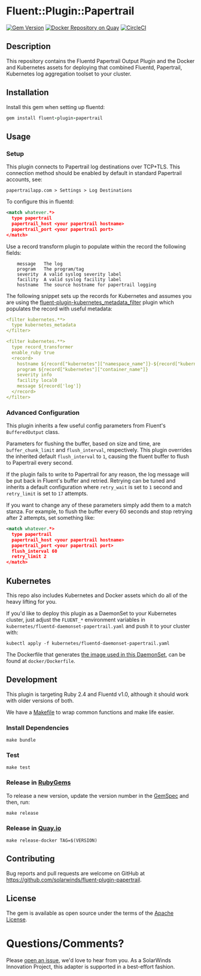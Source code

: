 # Fluent::Plugin::Papertrail

[![Gem Version](https://badge.fury.io/rb/fluent-plugin-papertrail.svg)](https://badge.fury.io/rb/fluent-plugin-papertrail) [![Docker Repository on Quay](https://quay.io/repository/solarwinds/fluentd-kubernetes/status "Docker Repository on Quay")](https://quay.io/repository/solarwinds/fluentd-kubernetes) [![CircleCI](https://circleci.com/gh/solarwinds/fluent-plugin-papertrail/tree/master.svg?style=shield)](https://circleci.com/gh/solarwinds/fluent-plugin-papertrail/tree/master)

## Description

This repository contains the Fluentd Papertrail Output Plugin and the Docker and Kubernetes assets for deploying that combined Fluentd, Papertrail, Kubernetes log aggregation toolset to your cluster.

## Installation

Install this gem when setting up fluentd:
```ruby
gem install fluent-plugin-papertrail
```

## Usage

### Setup

This plugin connects to Papertrail log destinations over TCP+TLS. This connection method should be enabled by default in standard Papertrail accounts, see:
```
papertrailapp.com > Settings > Log Destinations
```

To configure this in fluentd:
```xml
<match whatever.*>
  type papertrail
  papertrail_host <your papertrail hostname>
  papertrail_port <your papertrail port>
</match>
```

Use a record transform plugin to populate within the record the following fields:
```
    message   The log
    program   The program/tag
    severity  A valid syslog severity label
    facility  A valid syslog facility label
    hostname  The source hostname for papertrail logging
```

The following snippet sets up the records for Kubernetes and assumes you are using
the [fluent-plugin-kubernetes_metadata_filter](https://github.com/fabric8io/fluent-plugin-kubernetes_metadata_filter) plugin which populates the record with useful metadata:
```yaml
<filter kubernetes.**>
  type kubernetes_metadata
</filter>

<filter kubernetes.**>
  type record_transformer
  enable_ruby true
  <record>
    hostname ${record["kubernetes"]["namespace_name"]}-${record["kubernetes"]["pod_name"]}
    program ${record["kubernetes"]["container_name"]}
    severity info
    facility local0
    message ${record['log']}
  </record>
</filter>
```

### Advanced Configuration
This plugin inherits a few useful config parameters from Fluent's `BufferedOutput` class.

Parameters for flushing the buffer, based on size and time, are `buffer_chunk_limit` and `flush_interval`, respectively. This plugin overrides the inherited default `flush_interval` to `1`, causing the fluent buffer to flush to Papertrail every second. 

If the plugin fails to write to Papertrail for any reason, the log message will be put back in Fluent's buffer and retried. Retrying can be tuned and inherits a default configuration where `retry_wait` is set to `1` second and `retry_limit` is set to `17` attempts.

If you want to change any of these parameters simply add them to a match stanza. For example, to flush the buffer every 60 seconds and stop retrying after 2 attempts, set something like:
```xml
<match whatever.*>
  type papertrail
  papertrail_host <your papertrail hostname>
  papertrail_port <your papertrail port>
  flush_interval 60
  retry_limit 2
</match>
```

## Kubernetes

This repo also includes Kubernetes and Docker assets which do all of the heavy lifting for you.

If you'd like to deploy this plugin as a DaemonSet to your Kubernetes cluster, just adjust the `FLUENT_*` environment variables in `kubernetes/fluentd-daemonset-papertrail.yaml` and push it to your cluster with:

```
kubectl apply -f kubernetes/fluentd-daemonset-papertrail.yaml
```

The Dockerfile that generates [the image used in this DaemonSet](https://quay.io/repository/solarwinds/fluentd-kubernetes), can be found at `docker/Dockerfile`.

## Development

This plugin is targeting Ruby 2.4 and Fluentd v1.0, although it should work with older versions of both.

We have a [Makefile](Makefile) to wrap common functions and make life easier.

### Install Dependencies
`make bundle`

### Test
`make test`

### Release in [RubyGems](https://rubygems.org/gems/fluent-plugin-papertrail)
To release a new version, update the version number in the [GemSpec](fluent-plugin-papertrail.gemspec) and then, run:

`make release`

### Release in [Quay.io](https://quay.io/repository/solarwinds/fluentd-kubernetes)

`make release-docker TAG=$(VERSION)`

## Contributing

Bug reports and pull requests are welcome on GitHub at https://github.com/solarwinds/fluent-plugin-papertrail.

## License

The gem is available as open source under the terms of the [Apache License](LICENSE).

# Questions/Comments?

Please [open an issue](https://github.com/solarwinds/fluent-plugin-papertrail/issues/new), we'd love to hear from you. As a SolarWinds Innovation Project, this adapter is supported in a best-effort fashion.
